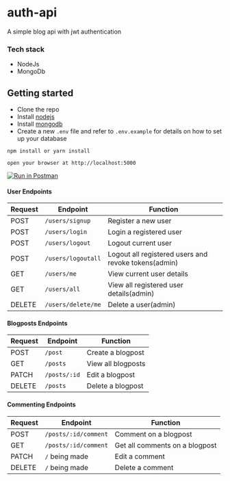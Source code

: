 # auth-api

A simple blog api with jwt authentication

### Tech stack
- NodeJs
- MongoDb

## Getting started
- Clone the repo
- Install [nodejs](https://www.digitalocean.com/community/tutorials/how-to-install-node-js-on-ubuntu-18-04)
- Install [mongodb](https://www.digitalocean.com/community/tutorials/how-to-install-mongodb-on-ubuntu-18-04)
- Create a new `.env` file and refer to `.env.example` for details on how to set up your database

```
npm install or yarn install

open your browser at http://localhost:5000 

```
[![Run in Postman](https://run.pstmn.io/button.svg)](https://app.getpostman.com/run-collection/a29cfa3d4962c466de6c)

#### User Endpoints

| Request | Endpoint              | Function                                                                   |
| ------- | --------------------- | -------------------------------------------------------------------------- |
| POST    | `/users/signup`       | Register a new user                                                        |
| POST    | `/users/login`        | Login a registered user                                                    |
| POST    | `/users/logout`       | Logout current user                                                        |
| POST    | `/users/logoutall`    | Logout all registered users and revoke tokens(admin)                       |
| GET     | `/users/me`           | View current user details                                                  |
| GET     | `/users/all`          | View all registered user details(admin)                                    |
| DELETE  | `/users/delete/me`     | Delete a user(admin)                                                      |


#### Blogposts Endpoints

| Request | Endpoint                 | Function                                       |
| ------- | ------------------------ | ---------------------------------------------- |
| POST    | `/post`                  | Create a blogpost                              |
| GET     | `/posts`                 | View all blogposts                             |
| PATCH   | `/posts/:id`             | Edit a blogpost                                |
| DELETE  | `/posts`                 | Delete a blogpost                              |

#### Commenting Endpoints

| Request | Endpoint                 | Function                                   |
| ------- | ------------------------ | ------------------------------------------ |
| POST    | `/posts/:id/comment`     | Comment on a blogpost                      |
| GET     | `/posts/:id/comment`     | Get all comments on a blogpost             |
| PATCH   | `/` being made           | Edit a comment                             |
| DELETE  | `/` being made           | Delete a comment                           |
